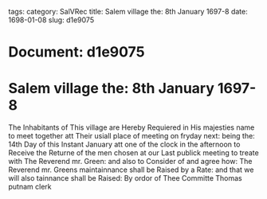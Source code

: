 tags: 
category: SalVRec
title: Salem village the: 8th January 1697-8
date: 1698-01-08
slug: d1e9075




# Document: d1e9075


# Salem village the: 8th January 1697-8

The Inhabitants of This village are Hereby Requiered in His majesties name to meet together att Their usiall place of meeting on fryday next: being the: 14th Day of this Instant January att one of the clock in the afternoon to Receive the Returne of the men chosen at our Last publick meeting to treate with The Reverend mr. Green: and also to Consider of and agree how: The Reverend mr. Greens maintainnance shall be Raised by a Rate: and that we will also tainnance shall be Raised: By ordor of Thee Committe Thomas putnam clerk
